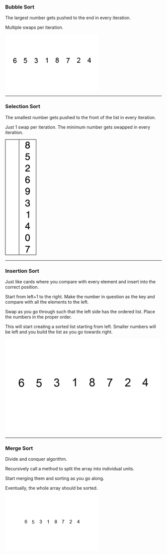 ### Bubble Sort

The largest number gets pushed to the end in every iteration.

Multiple swaps per iteration.

![Bubble Sort](./static/bubblesort.gif)

***

### Selection Sort

The smallest number gets pushed to the front of the list in every iteration.

Just 1 swap per iteration. The minimum number gets swapped in every iteration.

![Selection Sort](./static/selectionsort.gif) 

***

### Insertion Sort

Just like cards where you compare with every element and insert into the correct position.

Start from left+1 to the right. Make the number in question as the key and compare with all the elements to the left.

Swap as you go through such that the left side has the ordered list. Place the numbers in the proper order.

This will start creating a sorted list starting from left. Smaller numbers will be left and you build the list as you go towards right.

![Insertion Sort](./static/insertionsort.gif) 

***

### Merge Sort

Divide and conquer algorithm.

Recursively call a method to split the array into individual units.

Start merging them and sorting as you go along.

Eventually, the whole array should be sorted.

![Merge Sort](./static/mergesort.gif)

###